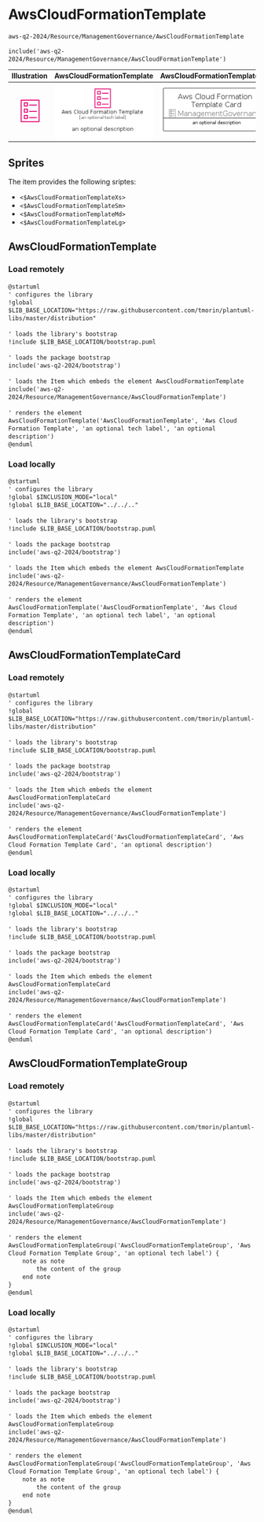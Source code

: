 # AwsCloudFormationTemplate


```text
aws-q2-2024/Resource/ManagementGovernance/AwsCloudFormationTemplate
```

```text
include('aws-q2-2024/Resource/ManagementGovernance/AwsCloudFormationTemplate')
```



| Illustration | AwsCloudFormationTemplate | AwsCloudFormationTemplateCard | AwsCloudFormationTemplateGroup |
| :---: | :---: | :---: | :---: |
| ![illustration for Illustration](../../../aws-q2-2024/Resource/ManagementGovernance/AwsCloudFormationTemplate.png) | ![illustration for AwsCloudFormationTemplate](../../../aws-q2-2024/Resource/ManagementGovernance/AwsCloudFormationTemplate.Local.png) | ![illustration for AwsCloudFormationTemplateCard](../../../aws-q2-2024/Resource/ManagementGovernance/AwsCloudFormationTemplateCard.Local.png) | ![illustration for AwsCloudFormationTemplateGroup](../../../aws-q2-2024/Resource/ManagementGovernance/AwsCloudFormationTemplateGroup.Local.png) |



## Sprites
The item provides the following sriptes:

- `<$AwsCloudFormationTemplateXs>`
- `<$AwsCloudFormationTemplateSm>`
- `<$AwsCloudFormationTemplateMd>`
- `<$AwsCloudFormationTemplateLg>`





## AwsCloudFormationTemplate

### Load remotely
```plantuml
@startuml
' configures the library
!global $LIB_BASE_LOCATION="https://raw.githubusercontent.com/tmorin/plantuml-libs/master/distribution"

' loads the library's bootstrap
!include $LIB_BASE_LOCATION/bootstrap.puml

' loads the package bootstrap
include('aws-q2-2024/bootstrap')

' loads the Item which embeds the element AwsCloudFormationTemplate
include('aws-q2-2024/Resource/ManagementGovernance/AwsCloudFormationTemplate')

' renders the element
AwsCloudFormationTemplate('AwsCloudFormationTemplate', 'Aws Cloud Formation Template', 'an optional tech label', 'an optional description')
@enduml
```

### Load locally
```plantuml
@startuml
' configures the library
!global $INCLUSION_MODE="local"
!global $LIB_BASE_LOCATION="../../.."

' loads the library's bootstrap
!include $LIB_BASE_LOCATION/bootstrap.puml

' loads the package bootstrap
include('aws-q2-2024/bootstrap')

' loads the Item which embeds the element AwsCloudFormationTemplate
include('aws-q2-2024/Resource/ManagementGovernance/AwsCloudFormationTemplate')

' renders the element
AwsCloudFormationTemplate('AwsCloudFormationTemplate', 'Aws Cloud Formation Template', 'an optional tech label', 'an optional description')
@enduml
```

## AwsCloudFormationTemplateCard

### Load remotely
```plantuml
@startuml
' configures the library
!global $LIB_BASE_LOCATION="https://raw.githubusercontent.com/tmorin/plantuml-libs/master/distribution"

' loads the library's bootstrap
!include $LIB_BASE_LOCATION/bootstrap.puml

' loads the package bootstrap
include('aws-q2-2024/bootstrap')

' loads the Item which embeds the element AwsCloudFormationTemplateCard
include('aws-q2-2024/Resource/ManagementGovernance/AwsCloudFormationTemplate')

' renders the element
AwsCloudFormationTemplateCard('AwsCloudFormationTemplateCard', 'Aws Cloud Formation Template Card', 'an optional description')
@enduml
```

### Load locally
```plantuml
@startuml
' configures the library
!global $INCLUSION_MODE="local"
!global $LIB_BASE_LOCATION="../../.."

' loads the library's bootstrap
!include $LIB_BASE_LOCATION/bootstrap.puml

' loads the package bootstrap
include('aws-q2-2024/bootstrap')

' loads the Item which embeds the element AwsCloudFormationTemplateCard
include('aws-q2-2024/Resource/ManagementGovernance/AwsCloudFormationTemplate')

' renders the element
AwsCloudFormationTemplateCard('AwsCloudFormationTemplateCard', 'Aws Cloud Formation Template Card', 'an optional description')
@enduml
```

## AwsCloudFormationTemplateGroup

### Load remotely
```plantuml
@startuml
' configures the library
!global $LIB_BASE_LOCATION="https://raw.githubusercontent.com/tmorin/plantuml-libs/master/distribution"

' loads the library's bootstrap
!include $LIB_BASE_LOCATION/bootstrap.puml

' loads the package bootstrap
include('aws-q2-2024/bootstrap')

' loads the Item which embeds the element AwsCloudFormationTemplateGroup
include('aws-q2-2024/Resource/ManagementGovernance/AwsCloudFormationTemplate')

' renders the element
AwsCloudFormationTemplateGroup('AwsCloudFormationTemplateGroup', 'Aws Cloud Formation Template Group', 'an optional tech label') {
    note as note
        the content of the group
    end note
}
@enduml
```

### Load locally
```plantuml
@startuml
' configures the library
!global $INCLUSION_MODE="local"
!global $LIB_BASE_LOCATION="../../.."

' loads the library's bootstrap
!include $LIB_BASE_LOCATION/bootstrap.puml

' loads the package bootstrap
include('aws-q2-2024/bootstrap')

' loads the Item which embeds the element AwsCloudFormationTemplateGroup
include('aws-q2-2024/Resource/ManagementGovernance/AwsCloudFormationTemplate')

' renders the element
AwsCloudFormationTemplateGroup('AwsCloudFormationTemplateGroup', 'Aws Cloud Formation Template Group', 'an optional tech label') {
    note as note
        the content of the group
    end note
}
@enduml
```

